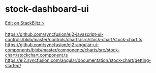 # stock-dashboard-ui

[Edit on StackBlitz ⚡️](https://stackblitz.com/edit/stock-dashboard-ui)

https://github.com/syncfusion/ej2-javascript-ui-controls/blob/master/controls/charts/src/stock-chart/stock-chart.ts
https://github.com/syncfusion/ej2-angular-ui-components/blob/master/components/charts/src/stock-chart/stockchart.component.ts
https://ej2.syncfusion.com/angular/documentation/stock-chart/getting-started/